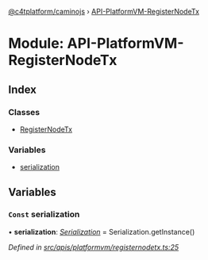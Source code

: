 [@c4tplatform/caminojs](../api.md) › [API-PlatformVM-RegisterNodeTx](api_platformvm_registernodetx.md)

# Module: API-PlatformVM-RegisterNodeTx

## Index

### Classes

* [RegisterNodeTx](../classes/api_platformvm_registernodetx.registernodetx.md)

### Variables

* [serialization](api_platformvm_registernodetx.md#const-serialization)

## Variables

### `Const` serialization

• **serialization**: *[Serialization](../classes/utils_serialization.serialization.md)* = Serialization.getInstance()

*Defined in [src/apis/platformvm/registernodetx.ts:25](https://github.com/chain4travel/caminojs/blob/ac57b5af/src/apis/platformvm/registernodetx.ts#L25)*

